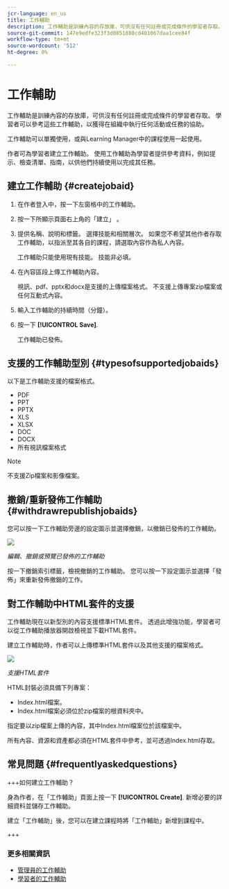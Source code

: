 ```yaml
---
jcr-language: en_us
title: 工作輔助
description: 工作輔助是訓練內容的存放庫，可供沒有任何註冊或完成條件的學習者存取。 學習者可以參考這些工作輔助，以獲得在組織中執行任何活動或任務的協助。
source-git-commit: 147e9edfe323f3d0851880cd401067daa1cee84f
workflow-type: tm+mt
source-wordcount: '512'
ht-degree: 0%

---
```




# 工作輔助

工作輔助是訓練內容的存放庫，可供沒有任何註冊或完成條件的學習者存取。 學習者可以參考這些工作輔助，以獲得在組織中執行任何活動或任務的協助。

工作輔助可以單獨使用，或與Learning Manager中的課程使用一起使用。

作者可為學習者建立工作輔助。 使用工作輔助為學習者提供參考資料，例如提示、檢查清單、指南，以供他們持續使用以完成其任務。

## 建立工作輔助 {#createjobaid}

1. 在作者登入中，按一下左窗格中的工作輔助。
1. 按一下所顯示頁面右上角的「建立」 。
1. 提供名稱、說明和標籤。 選擇技能和相關層次。 如果您不希望其他作者存取工作輔助，以指派至其各自的課程，請選取內容作為私人內容。

   工作輔助只能使用現有技能。 技能非必填。

1. 在內容區段上傳工作輔助內容。

   視訊、pdf、pptx和docx是支援的上傳檔案格式。 不支援上傳專案zip檔案或任何互動式內容。

1. 輸入工作輔助的持續時間（分鐘）。
1. 按一下 **[!UICONTROL Save]**.

   工作輔助已發佈。

## 支援的工作輔助型別 {#typesofsupportedjobaids}

以下是工作輔助支援的檔案格式。

* PDF
* PPT
* PPTX
* XLS
* XLSX
* DOC
* DOCX
* 所有視訊檔案格式

>[!NOTE]
>
>不支援Zip檔案和影像檔案。

## 撤銷/重新發佈工作輔助 {#withdrawrepublishjobaids}

您可以按一下工作輔助旁邊的設定圖示並選擇撤銷，以撤銷已發佈的工作輔助。

![](assets/job-aid-withdraw.png)

*編輯、撤銷或預覽已發佈的工作輔助*

按一下撤銷索引標籤，檢視撤銷的工作輔助。 您可以按一下設定圖示並選擇「發佈」來重新發佈撤銷的工作。

## 對工作輔助中HTML套件的支援

工作輔助現在以新型別的內容支援標準HTML套件。 透過此增強功能，學習者可以從工作輔助播放器開啟檢視並下載HTML套件。

建立工作輔助時，作者可以上傳標準HTML套件以及其他支援的檔案格式。

![](assets/html-job-aid.png)

*支援HTML套件*

HTML封裝必須具備下列專案：

* Index.html檔案。
* Index.html檔案必須位於zip檔案的根資料夾中。

指定要以zip檔案上傳的內容，其中Index.html檔案位於該檔案中。

所有內容、資源和資產都必須在HTML套件中參考，並可透過Index.html存取。

## 常見問題 {#frequentlyaskedquestions}

+++如何建立工作輔助？

身為作者，在「工作輔助」頁面上按一下 **[!UICONTROL Create]**. 新增必要的詳細資料並儲存工作輔助。

建立「工作輔助」後，您可以在建立課程時將「工作輔助」新增到課程中。

+++

### 更多相關資訊

* [管理員的工作輔助](../../administrators/feature-summary/job-aids.md)
* [學習者的工作輔助](../../learners/feature-summary/job-aids.md)
